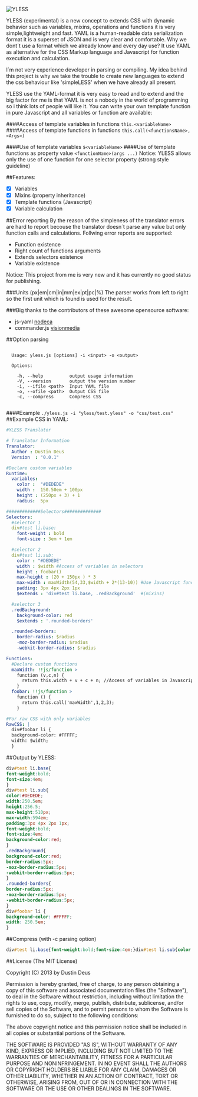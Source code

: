 ![YLESS](http://starp-germany.de/blog/wp-content/uploads/2013/03/yless1.jpg)

YLESS (experimental) is a new concept to extends CSS with dynamic behavior such as variables, mixins, operations and 
functions it is very simple,lightweight and fast. YAML is a human-readable data serialization format it is a 
superset of JSON and is very clear and comfortable. 
Why we dont´t use a format which we already know and every day use? It use YAML as alternative for the CSS Markup language and Javascript for function execution and calculation.

I´m not very experience developer in parsing or compiling. My idea behind this project is why we take the 
trouble to create new languages to extend the css behaviour like 'simpleLESS' when we have already all present.

YLESS use the YAML-format it is very easy to read and to extend and the big factor for me is that YAML is not a nobody in the world
of programming so i think lots of people will like it. You can write your own template function in pure Javascript and all variables or function
are available:


####Access of template variables in functions
`this.<variableName>`
####Access of template functions in functions
`this.call(<functionsName>,<Args>)`

####Use of template variables
`$<variableName>`
####Use of template functions as property value
`<functionName>(args ...)`
Notice: YLESS allows only the use of one function for one selector property (strong style guideline)


##Features:
- [x] Variables
- [x] Mixins (property inheritance)
- [x] Template functions (Javascript)
- [x] Variable calculation

##Error reporting
By the reason of the simpleness of the translator errors are hard to report becouse the translator doesn´t parse any value but only
function calls and calculations. Follwing error reports are supported:
- Function existence
- Right count of functions arguments
- Extends selectors existence
- Variable existence


Notice: This project from me is very new and it has currently no good status for publishing.

###Units (px|em|cm|in|mm|ex|pt|pc|%)
The parser works from left to right so the first unit which is found is used for the result.

###Big thanks to the contributors of these awesome opensource software:
+ js-yaml [nodeca](https://github.com/nodeca/)
+ commander.js [visionmedia](https://github.com/visionmedia/)

##Option parsing
```

  Usage: yless.js [options] -i <input> -o <output>

  Options:

    -h, --help          output usage information
    -V, --version       output the version number
    -i, --ifile <path>  Input YAML file
    -o, --ofile <path>  Output CSS file
    -c, --compress      Compress CSS


```
####Example
`./yless.js -i "yless/test.yless" -o "css/test.css"`
##Example CSS in YAML:
```YAML
#YLESS Translator

# Translator Information
Translator:
  Author : Dustin Deus
  Version  : "0.0.1"

#Declare custom variables
Runtime:
  variables:
    color :  "#DEDEDE"
    width :  150.50em + 100px
    height : (250px + 3) + 1
    radius:  5px

#############Selectors##############
Selectors:
  #selector 1
  div#test li.base:
    font-weight : bold
    font-size : 3em + 1em

  #selector 2
  div#test li.sub:
    color : "#DEDEDE"
    width : $width #Access of variables in selectors
    height : foobar()
    max-height : (20 + 150px ) * 3
    max-width : maxWidth(54,33,$width + 2*(13-10)) #Use Javascript function for calculations
    padding: 3px 4px 2px 1px
    $extends : 'div#test li.base, .redBackground'  #(mixins)

  #selector 3
  .redBackground:
    background-color: red
    $extends : '.rounded-borders'

  .rounded-borders:
    border-radius: $radius
    -moz-border-radius: $radius
    -webkit-border-radius: $radius

Functions:
  #Declare custom functions
  maxWidth: !!js/function >
    function (v,c,n) {
      return this.width + v + c + n; //Access of variables in Javascript
    }
  foobar: !!js/function >
    function () {
      return this.call('maxWidth',1,2,3);
    }

#For raw CSS with only variables 
RawCSS: |
  div#foobar li {
  background-color: #FFFFF;
  width: $width;
  }
```
##Output by YLESS:

```CSS
div#test li.base{
font-weight:bold;
font-size:4em;
}
div#test li.sub{
color:#DEDEDE;
width:250.5em;
height:256.5;
max-height:510px;
max-width:594em;
padding:3px 4px 2px 1px;
font-weight:bold;
font-size:4em;
background-color:red;
}
.redBackground{
background-color:red;
border-radius:5px;
-moz-border-radius:5px;
-webkit-border-radius:5px;
}
.rounded-borders{
border-radius:5px;
-moz-border-radius:5px;
-webkit-border-radius:5px;
}
div#foobar li {
background-color: #FFFFF;
width: 250.5em;
}

```
##Compress (with -c parsing option)
```CSS
div#test li.base{font-weight:bold;font-size:4em;}div#test li.sub{color:#DEDEDE;width:250.5em;height:256.5;max-height:510px;max-width:594em;padding:3px 4px 2px 1px;font-weight:bold;font-size:4em;background-color:red;}.redBackground{background-color:red;border-radius:5px;-moz-border-radius:5px;-webkit-border-radius:5px;}.rounded-borders{border-radius:5px;-moz-border-radius:5px;-webkit-border-radius:5px;}div#foobar li {background-color: #FFFFF;width: 250.5em;}
```
##License
(The MIT License)

Copyright (C) 2013 by Dustin Deus

Permission is hereby granted, free of charge, to any person obtaining a copy
of this software and associated documentation files (the "Software"), to deal
in the Software without restriction, including without limitation the rights
to use, copy, modify, merge, publish, distribute, sublicense, and/or sell
copies of the Software, and to permit persons to whom the Software is
furnished to do so, subject to the following conditions:

The above copyright notice and this permission notice shall be included in
all copies or substantial portions of the Software.

THE SOFTWARE IS PROVIDED "AS IS", WITHOUT WARRANTY OF ANY KIND, EXPRESS OR
IMPLIED, INCLUDING BUT NOT LIMITED TO THE WARRANTIES OF MERCHANTABILITY,
FITNESS FOR A PARTICULAR PURPOSE AND NONINFRINGEMENT. IN NO EVENT SHALL THE
AUTHORS OR COPYRIGHT HOLDERS BE LIABLE FOR ANY CLAIM, DAMAGES OR OTHER
LIABILITY, WHETHER IN AN ACTION OF CONTRACT, TORT OR OTHERWISE, ARISING FROM,
OUT OF OR IN CONNECTION WITH THE SOFTWARE OR THE USE OR OTHER DEALINGS IN
THE SOFTWARE.
